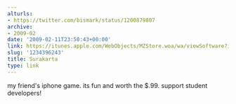 ```yaml
---
alturls:
- https://twitter.com/bismark/status/1200879807
archive:
- 2009-02
date: '2009-02-11T23:50:43+00:00'
link: https://itunes.apple.com/WebObjects/MZStore.woa/wa/viewSoftware?id=304075492&mt=8
slug: '1234396243'
title: Surakarta
type: link
---
```


my friend's iphone game. its fun and worth the $.99. support student developers!

